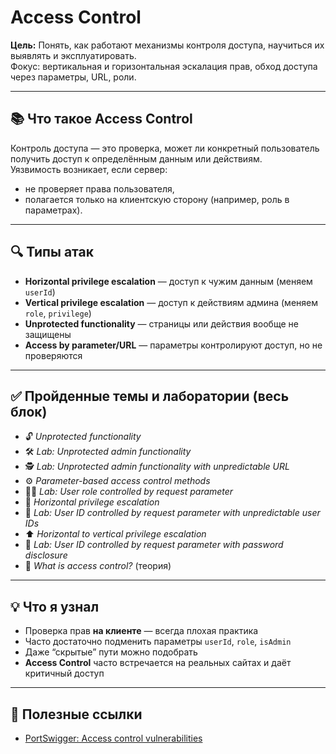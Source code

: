 # Access Control

**Цель:** Понять, как работают механизмы контроля доступа, научиться их выявлять и эксплуатировать.  
Фокус: вертикальная и горизонтальная эскалация прав, обход доступа через параметры, URL, роли.

---

## 📚 Что такое Access Control

Контроль доступа — это проверка, может ли конкретный пользователь получить доступ к определённым данным или действиям.  
Уязвимость возникает, если сервер:
- не проверяет права пользователя,
- полагается только на клиентскую сторону (например, роль в параметрах).

---

## 🔍 Типы атак

- **Horizontal privilege escalation** — доступ к чужим данным (меняем `userId`)
- **Vertical privilege escalation** — доступ к действиям админа (меняем `role`, `privilege`)
- **Unprotected functionality** — страницы или действия вообще не защищены
- **Access by parameter/URL** — параметры контролируют доступ, но не проверяются

---

## ✅ Пройденные темы и лаборатории (весь блок)

- 🔓 *Unprotected functionality*  
- 🛠️ *Lab: Unprotected admin functionality*  
- 🕵️ *Lab: Unprotected admin functionality with unpredictable URL*  
- ⚙️ *Parameter-based access control methods*  
- 🧑‍🔧 *Lab: User role controlled by request parameter*  
- 🔄 *Horizontal privilege escalation*  
- 👥 *Lab: User ID controlled by request parameter with unpredictable user IDs*  
- ⬆️ *Horizontal to vertical privilege escalation*  
- 🧾 *Lab: User ID controlled by request parameter with password disclosure*  
- 📘 *What is access control?* (теория)

---

## 💡 Что я узнал

- Проверка прав **на клиенте** — всегда плохая практика
- Часто достаточно подменить параметры `userId`, `role`, `isAdmin`
- Даже “скрытые” пути можно подобрать 
- **Access Control** часто встречается на реальных сайтах и даёт критичный доступ

---


## 🔗 Полезные ссылки

- [PortSwigger: Access control vulnerabilities](https://portswigger.net/web-security/access-control)
